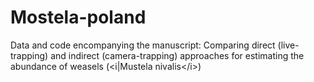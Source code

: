 # Mostela-poland
Data and code encompanying the manuscript: Comparing direct (live-trapping) and indirect (camera-trapping) approaches for estimating the abundance of weasels (&lt;i|Mustela nivalis&lt;/i>)
